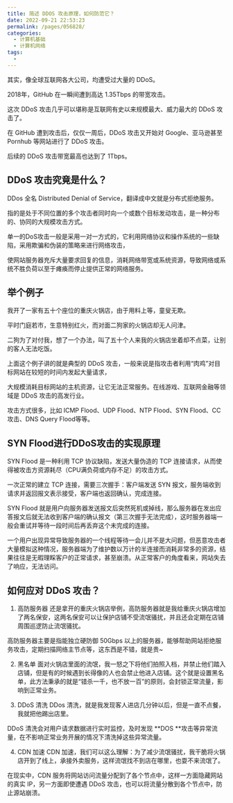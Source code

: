 ```yaml
---
title: 简述 DDOS 攻击原理，如何防范它？
date: 2022-09-21 22:53:23
permalink: /pages/056828/
categories:
  - 计算机基础
  - 计算机网络
tags:
  - 
---
```

其实，像全球互联网各大公司，均遭受过大量的 DDoS。

2018年，GitHub 在一瞬间遭到高达 1.35Tbps 的带宽攻击。

这次 DDoS 攻击几乎可以堪称是互联网有史以来规模最大、威力最大的 DDoS 攻击了。

在 GitHub 遭到攻击后，仅仅一周后，DDoS 攻击又开始对 Google、亚马逊甚至 Pornhub 等网站进行了 DDoS 攻击。

后续的 DDoS 攻击带宽最高也达到了 1Tbps。

## DDoS 攻击究竟是什么？
DDos 全名 Distributed Denial of Service，翻译成中文就是分布式拒绝服务。

指的是处于不同位置的多个攻击者同时向一个或数个目标发动攻击，是一种分布的、协同的大规模攻击方式。

单一的DoS攻击一般是采用一对一方式的，它利用网络协议和操作系统的一些缺陷，采用欺骗和伪装的策略来进行网络攻击，

使网站服务器充斥大量要求回复的信息，消耗网络带宽或系统资源，导致网络或系统不胜负荷以至于瘫痪而停止提供正常的网络服务。

## 举个例子
我开了一家有五十个座位的重庆火锅店，由于用料上等，童叟无欺。

平时门庭若市，生意特别红火，而对面二狗家的火锅店却无人问津。

二狗为了对付我，想了一个办法，叫了五十个人来我的火锅店坐着却不点菜，让别的客人无法吃饭。

上面这个例子讲的就是典型的 DDoS 攻击，一般来说是指攻击者利用“肉鸡”对目标网站在较短的时间内发起大量请求，

大规模消耗目标网站的主机资源，让它无法正常服务。在线游戏、互联网金融等领域是 DDoS 攻击的高发行业。

攻击方式很多，比如 ICMP Flood、UDP Flood、NTP Flood、SYN Flood、CC 攻击、DNS Query Flood等等。

## SYN Flood进行DDoS攻击的实现原理
SYN Flood 是一种利用 TCP 协议缺陷，发送大量伪造的 TCP 连接请求，从而使得被攻击方资源耗尽（CPU满负荷或内存不足）的攻击方式。

一次正常的建立 TCP 连接，需要三次握手：客户端发送 SYN 报文，服务端收到请求并返回报文表示接受，客户端也返回确认，完成连接。

SYN Flood 就是用户向服务器发送报文后突然死机或掉线，那么服务器在发出应答报文后就无法收到客户端的确认报文（第三次握手无法完成），这时服务器端一般会重试并等待一段时间后再丢弃这个未完成的连接。

一个用户出现异常导致服务器的一个线程等待一会儿并不是大问题，但恶意攻击者大量模拟这种情况，服务器端为了维护数以万计的半连接而消耗非常多的资源，结果往往是无暇理睬客户的正常请求，甚至崩溃。从正常客户的角度看来，网站失去了响应，无法访问。

## 如何应对 DDoS 攻击？
1. 高防服务器
还是拿开的重庆火锅店举例，高防服务器就是我给重庆火锅店增加了两名保安，这两名保安可以让保护店铺不受流氓骚扰，并且还会定期在店铺周围巡逻防止流氓骚扰。

高防服务器主要是指能独立硬防御 50Gbps 以上的服务器，能够帮助网站拒绝服务攻击，定期扫描网络主节点等，这东西是不错，就是贵~

2. 黑名单
面对火锅店里面的流氓，我一怒之下将他们拍照入档，并禁止他们踏入店铺，但是有的时候遇到长得像的人也会禁止他进入店铺。这个就是设置黑名单，此方法秉承的就是“错杀一千，也不放一百”的原则，会封锁正常流量，影响到正常业务。

3. DDoS 清洗
DDos 清洗，就是我发现客人进店几分钟以后，但是一直不点餐，我就把他踢出店里。

DDoS 清洗会对用户请求数据进行实时监控，及时发现 **DOS **攻击等异常流量，在不影响正常业务开展的情况下清洗掉这些异常流量。

4. CDN 加速
CDN 加速，我们可以这么理解：为了减少流氓骚扰，我干脆将火锅店开到了线上，承接外卖服务，这样流氓找不到店在哪里，也耍不来流氓了。

在现实中，CDN 服务将网站访问流量分配到了各个节点中，这样一方面隐藏网站的真实 IP，另一方面即使遭遇 DDoS 攻击，也可以将流量分散到各个节点中，防止源站崩溃。